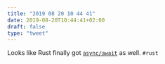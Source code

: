```yaml
---
title: "2019 08 20 10 44 41"
date: 2019-08-20T10:44:41+02:00
draft: false
type: "tweet"
---
```

Looks like Rust finally got [`async/await`](https://tmandry.gitlab.io/blog/posts/optimizing-await-1/) as well. `#rust`

